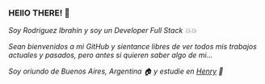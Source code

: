 ### HEllO THERE! 👋

_Soy Rodriguez Ibrahin y soy un Developer Full Stack :boom::boom:_

_Sean bienvenidos a mi GitHub y sientance libres de ver todos mis trabajos actuales y pasados, pero antes si quieren saber algo de mi..._

_Soy oriundo de Buenos Aires, Argentina :house: y estudie en [Henry](https://soyhenry.com) :school:_

<!--
**RodriguezIbrahin/RodriguezIbrahin** is a ✨ _special_ ✨ repository because its `README.md` (this file) appears on your GitHub profile.

Here are some ideas to get you started:

- 🔭 I’m currently working on ...
- 🌱 I’m currently learning ...
- 👯 I’m looking to collaborate on ...
- 🤔 I’m looking for help with ...
- 💬 Ask me about ...
- 📫 How to reach me: ...
- 😄 Pronouns: ...
- ⚡ Fun fact: ...
-->
